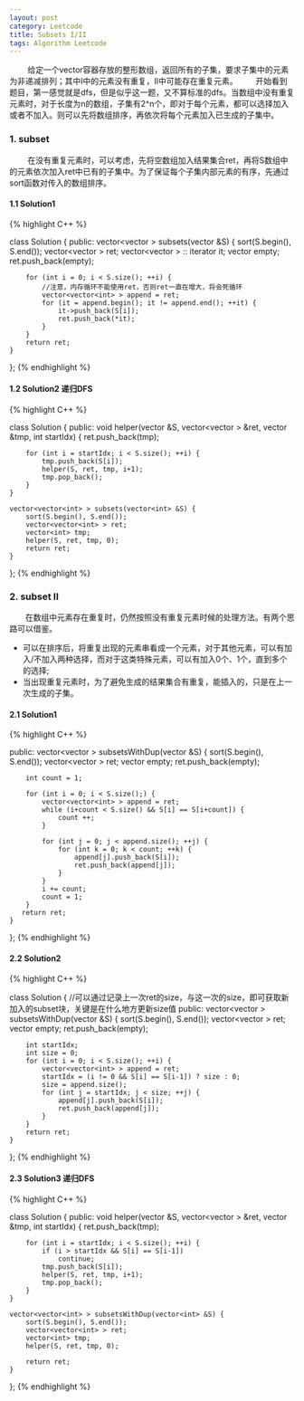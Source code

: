 ```yaml
---
layout: post
category: Leetcode
title: Subsets I/II 
tags: Algorithm Leetcode
---
```


&emsp;&emsp; 给定一个vector容器存放的整形数组，返回所有的子集，要求子集中的元素为非递减排列；其中I中的元素没有重复，II中可能存在重复元素。
&emsp;&emsp;开始看到题目，第一感觉就是dfs，但是似乎这一题，又不算标准的dfs。当数组中没有重复元素时，对于长度为n的数组，子集有2^n个，即对于每个元素，都可以选择加入或者不加入。则可以先将数组排序，再依次将每个元素加入已生成的子集中。

<!--more-->

### 1. subset

&emsp; &emsp;在没有重复元素时，可以考虑，先将空数组加入结果集合ret，再将S数组中的元素依次加入ret中已有的子集中。为了保证每个子集内部元素的有序，先通过sort函数对传入的数组排序。

#### 1.1 Solution1
{% highlight C++ %}

class Solution { 
public:
    vector<vector<int> > subsets(vector<int> &S) {
        sort(S.begin(), S.end());
        vector<vector<int> > ret;
        vector<vector<int> > :: iterator it;
        vector<int> empty;
        ret.push_back(empty);
        
        for (int i = 0; i < S.size(); ++i) {
            //注意，内存循环不能使用ret，否则ret一直在增大，将会死循环
            vector<vector<int> > append = ret;
            for (it = append.begin(); it != append.end(); ++it) {
                it->push_back(S[i]);
                ret.push_back(*it);
            }
        }
        return ret;
    }
};
{% endhighlight %}

#### 1.2 Solution2 递归DFS
{% highlight C++ %}

class Solution { 
public:
    void helper(vector<int> &S, vector<vector<int> > &ret, vector<int> &tmp, int startIdx) {
        ret.push_back(tmp);
        
        for (int i = startIdx; i < S.size(); ++i) {
            tmp.push_back(S[i]);
            helper(S, ret, tmp, i+1);
            tmp.pop_back();
        }
    }

    vector<vector<int> > subsets(vector<int> &S) {
        sort(S.begin(), S.end());
        vector<vector<int> > ret;
        vector<int> tmp;
        helper(S, ret, tmp, 0);
        return ret;
    }
};
{% endhighlight %}

### 2. subset II

&emsp;&emsp;在数组中元素存在重复时，仍然按照没有重复元素时候的处理方法。有两个思路可以借鉴。

* 可以在排序后，将重复出现的元素串看成一个元素，对于其他元素，可以有加入/不加入两种选择，而对于这类特殊元素，可以有加入0个、1个，直到多个的选择;
* 当出现重复元素时，为了避免生成的结果集合有重复，能插入的，只是在上一次生成的子集。

#### 2.1 Solution1

{% highlight C++ %}

public:
    vector<vector<int> > subsetsWithDup(vector<int> &S) {
        sort(S.begin(), S.end());
        vector<vector<int> > ret;
        vector<int> empty;
        ret.push_back(empty);
        
        int count = 1;
        
        for (int i = 0; i < S.size();) {
            vector<vector<int> > append = ret;
            while (i+count < S.size() && S[i] == S[i+count]) {
                count ++;
            }
            
            for (int j = 0; j < append.size(); ++j) {
                for (int k = 0; k < count; ++k) {
                    append[j].push_back(S[i]);
                    ret.push_back(append[j]);
                }
            }
            i += count;
            count = 1;
        }
       return ret;
    }
};
{% endhighlight %}


#### 2.2 Solution2

{% highlight C++ %}

class Solution {
//可以通过记录上一次ret的size，与这一次的size，即可获取新加入的subset块，关键是在什么地方更新size值
public:
    vector<vector<int> > subsetsWithDup(vector<int> &S) {
        sort(S.begin(), S.end());
        vector<vector<int> > ret;
        vector<int> empty;
        ret.push_back(empty);
        
        int startIdx;
        int size = 0;
        for (int i = 0; i < S.size(); ++i) {
            vector<vector<int> > append = ret;
            startIdx = (i != 0 && S[i] == S[i-1]) ? size : 0;
            size = append.size();
            for (int j = startIdx; j < size; ++j) {
                append[j].push_back(S[i]);
                ret.push_back(append[j]);
            }
        }
        return ret;
    }
};
{% endhighlight %}


#### 2.3 Solution3 递归DFS

{% highlight C++ %}

class Solution {
public:
    void helper(vector<int> &S, vector<vector<int> > &ret, vector<int> &tmp, int startIdx) {
        ret.push_back(tmp);
        
        for (int i = startIdx; i < S.size(); ++i) {
            if (i > startIdx && S[i] == S[i-1]) 
                continue;
            tmp.push_back(S[i]);
            helper(S, ret, tmp, i+1);
            tmp.pop_back();
        }
    }

    vector<vector<int> > subsetsWithDup(vector<int> &S) {
        sort(S.begin(), S.end());
        vector<vector<int> > ret;
        vector<int> tmp;
        helper(S, ret, tmp, 0);
        
        return ret;
    }
};
{% endhighlight %}
